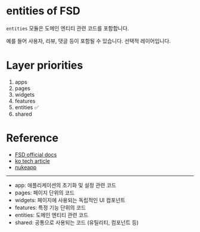 # entities of FSD

`entities` 모듈은 도메인 엔티티 관련 코드를 포함합니다.

예를 들어 사용자, 리뷰, 댓글 등이 포함될 수 있습니다. 선택적 레이어입니다.

# Layer priorities

1. apps
2. pages
3. widgets
4. features
5. entities ✅
6. shared

# Reference

- [FSD official docs](https://feature-sliced.design/docs)
- [ko tech article](https://emewjin.github.io/feature-sliced-design/)
- [nukeapp](https://github.com/noveogroup-amorgunov/nukeapp)

---

- app: 애플리케이션의 초기화 및 설정 관련 코드
- pages: 페이지 단위의 코드
- widgets: 페이지에 사용되는 독립적인 UI 컴포넌트
- features: 특정 기능 단위의 코드
- entities: 도메인 엔티티 관련 코드
- shared: 공통으로 사용되는 코드 (유틸리티, 컴포넌트 등)
